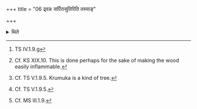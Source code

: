 +++
title = "06 द्र्वन्नः सर्पिरासुतिरिति तस्याङ्"

+++

<details><summary>थिते</summary>

6. With drvannaḥ sarpirāsutiḥ...[^1] he places slit[^2] Krumuka[^3] (Wood) after having besmeared it with ghee[^4] and Muñja-grasss[^5] in the pan.   


[^1]: TS IV.1.9.g   

[^2]: Cf. KS XIX.10. This is done perhaps for the sake of making the wood easily inflammable.  

[^3]: Cf. TS V.1.9.5. Krumuka is a kind of tree.   

[^4]: Cf. TS V.1.9.5.   

[^5]: Cf. MS III.1.9.  

</details>
